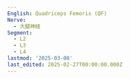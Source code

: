 ```yaml
---
English: Quadriceps Femoris (QF)
Nerve:
  - 大腿神経
Segment:
  - L2
  - L3
  - L4
lastmod: '2025-03-08'
last_edited: 2025-02-27T00:00:00.000Z
---
```



